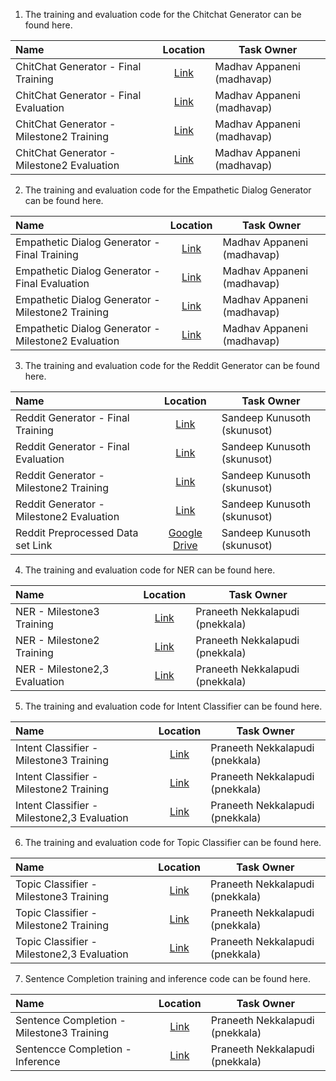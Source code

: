 1. The training and evaluation code for the Chitchat Generator can be found here.

| Name                                       |                          Location                           | Task Owner                 |
| :----------------------------------------- | :---------------------------------------------------------: | -------------------------- |
| ChitChat Generator - Final Training        |         [Link](final/madhavap/ChitChatGenerator-T5)         | Madhav Appaneni (madhavap) |
| ChitChat Generator - Final Evaluation      |   [Link](evaluation/madhavap/final/ChitChat%20Generator)    | Madhav Appaneni (madhavap) |
| ChitChat Generator - Milestone2 Training   |        [Link](milestone2/madhavap/ChitChatGenerator)        | Madhav Appaneni (madhavap) |
| ChitChat Generator - Milestone2 Evaluation | [Link](evaluation/madhavap/milestone2/ChitChat%20Generator) | Madhav Appaneni (madhavap) |

2. The training and evaluation code for the Empathetic Dialog Generator can be found here.

| Name                                                |                                 Location                                 | Task Owner                 |
| :-------------------------------------------------- | :----------------------------------------------------------------------: | -------------------------- |
| Empathetic Dialog Generator - Final Training        |              [Link](final/madhavap/EmpatheticGenerator-T5)               | Madhav Appaneni (madhavap) |
| Empathetic Dialog Generator - Final Evaluation      |   [Link](evaluation/madhavap/final/Empathetic%20Dialogue%20Generator)    | Madhav Appaneni (madhavap) |
| Empathetic Dialog Generator - Milestone2 Training   |             [Link](milestone2/madhavap/EmpatheticGenerator)              | Madhav Appaneni (madhavap) |
| Empathetic Dialog Generator - Milestone2 Evaluation | [Link](evaluation/madhavap/milestone2/Empathetic%20Dialogue%20Generator) | Madhav Appaneni (madhavap) |

3. The training and evaluation code for the Reddit Generator can be found here.

| Name                                                |                                 Location                                 | Task Owner                  |
| :-------------------------------------------------- | :----------------------------------------------------------------------: | --------------------------  |
| Reddit Generator - Final Training        |              [Link](final/skunusot/RedditdataGPT2Training.ipynb)                    | Sandeep Kunusoth (skunusot) |
| Reddit Generator - Final Evaluation      |   [Link](evaluation/skunusot/final/RedditdataGPT2Evaluation.ipynb)                  | Sandeep Kunusoth (skunusot) |
| Reddit Generator - Milestone2 Training   |             [Link](milestone2/skunusot/RedditdataGPT2Training.ipynb)                | Sandeep Kunusoth (skunusot) |
| Reddit Generator - Milestone2 Evaluation | [Link](evaluation/skunusot/milestone2/RedditdataGPT2Evaluation.ipynb)               | Sandeep Kunusoth (skunusot) |
| Reddit Preprocessed Data set Link        | [Google Drive](https://drive.google.com/file/d/1ODMJmQzGKN5Y0AbSJrMgWBoolztgEx3_/view?usp=sharing)               | Sandeep Kunusoth (skunusot) |


4. The training and evaluation code for NER can be found here.

| Name                                                |                                 Location                                 | Task Owner                 |
| :-------------------------------------------------- | :----------------------------------------------------------------------: | -------------------------- |
| NER - Milestone3 Training                           |              [Link](milestone3/pnekkala/final_ner.ipynb)                 | Praneeth Nekkalapudi (pnekkala) |
| NER - Milestone2 Training                           |             [Link](milestone2/pnekkala/baseline_ner.ipynb)               | Praneeth Nekkalapudi (pnekkala) |
| NER - Milestone2,3 Evaluation                       |         [Link](evaluation/pnekkala/ner_evaluation.ipynb)                 | Praneeth Nekkalapudi (pnekkala) |


5. The training and evaluation code for Intent Classifier can be found here.

| Name                                                |                                 Location                                 | Task Owner                 |
| :-------------------------------------------------- | :----------------------------------------------------------------------: | -------------------------- |
| Intent Classifier - Milestone3 Training             |              [Link](milestone3/pnekkala/final_intent_classifier.ipynb)   | Praneeth Nekkalapudi (pnekkala) |
| Intent Classifier - Milestone2 Training             |             [Link](milestone2/pnekkala/baseline_intent_classifier.ipnyb) | Praneeth Nekkalapudi (pnekkala) |
| Intent Classifier - Milestone2,3 Evaluation         |        [Link](evaluation/pnekkala/intent_classification_evaluation.ipynb)| Praneeth Nekkalapudi (pnekkala) |


6. The training and evaluation code for Topic Classifier can be found here.

| Name                                                |                                 Location                                 | Task Owner                 |
| :-------------------------------------------------- | :----------------------------------------------------------------------: | -------------------------- |
| Topic Classifier - Milestone3 Training              |              [Link](milestone3/pnekkala/final_topic_classifier.ipynb)    | Praneeth Nekkalapudi (pnekkala) |
| Topic Classifier - Milestone2 Training              |             [Link](milestone2/pnekkala/baseline_topic_classifier.ipnyb)  | Praneeth Nekkalapudi (pnekkala) |
| Topic Classifier - Milestone2,3 Evaluation          |         [Link](evaluation/pnekkala/topic_classifier_evaluation.ipynb)    | Praneeth Nekkalapudi (pnekkala) |


7. Sentence Completion training and inference code can be found here.

| Name                                                |                                 Location                                 | Task Owner                 |
| :-------------------------------------------------- | :----------------------------------------------------------------------: | -------------------------- |
| Sentence Completion - Milestone3 Training           |              [Link](milestone3/pnekkala/sentence_completion.ipynb)       | Praneeth Nekkalapudi (pnekkala) |
| Sentencce Completion - Inference                    |         [Link](milestone2/pnekkala/sentence_completion_inference.ipnyb)  | Praneeth Nekkalapudi (pnekkala) |
